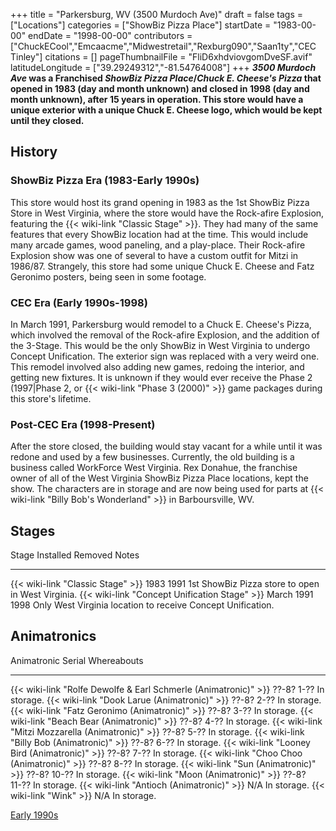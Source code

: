 +++
title = "Parkersburg, WV (3500 Murdoch Ave)"
draft = false
tags = ["Locations"]
categories = ["ShowBiz Pizza Place"]
startDate = "1983-00-00"
endDate = "1998-00-00"
contributors = ["ChuckECool","Emcaacme","Midwestretail","Rexburg090","Saan1ty","CEC Tinley"]
citations = []
pageThumbnailFile = "FliD6xhdviovgomDveSF.avif"
latitudeLongitude = ["39.29249312","-81.54764008"]
+++
***3500 Murdoch Ave* was a Franchised *ShowBiz Pizza Place*/*Chuck E. Cheese's Pizza* that opened in 1983 (day and month unknown) and closed in 1998 (day and month unknown), after 15 years in operation. This store would have a unique exterior with a unique Chuck E. Cheese logo, which would be kept until they closed.**

## History

### ShowBiz Pizza Era (1983-Early 1990s)

This store would host its grand opening in 1983 as the 1st ShowBiz Pizza Store in West Virginia, where the store would have the Rock-afire Explosion, featuring the {{< wiki-link "Classic Stage" >}}. They had many of the same features that every ShowBiz location had at the time. This would include many arcade games, wood paneling, and a play-place. Their Rock-afire Explosion show was one of several to have a custom outfit for Mitzi in 1986/87. Strangely, this store had some unique Chuck E. Cheese and Fatz Geronimo posters, being seen in some footage.

### CEC Era (Early 1990s-1998)

In March 1991, Parkersburg would remodel to a Chuck E. Cheese's Pizza, which involved the removal of the Rock-afire Explosion, and the addition of the 3-Stage. This would be the only ShowBiz in West Virginia to undergo Concept Unification. The exterior sign was replaced with a very weird one. This remodel involved also adding new games, redoing the interior, and getting new fixtures. It is unknown if they would ever receive the Phase 2 (1997|Phase 2, or {{< wiki-link "Phase 3 (2000)" >}} game packages during this store's lifetime.

### Post-CEC Era (1998-Present)

After the store closed, the building would stay vacant for a while until it was redone and used by a few businesses. Currently, the old building is a business called WorkForce West Virginia.
Rex Donahue, the franchise owner of all of the West Virginia ShowBiz Pizza Place locations, kept the show. The characters are in storage and are now being used for parts at {{< wiki-link "Billy Bob's Wonderland" >}} in Barboursville, WV.

## Stages

  Stage                                               Installed    Removed   Notes
  --------------------------------------------------- ------------ --------- -------------------------------------------------------------
  {{< wiki-link "Classic Stage" >}}               1983         1991      1st ShowBiz Pizza store to open in West Virginia.
  {{< wiki-link "Concept Unification Stage" >}}   March 1991   1998      Only West Virginia location to receive Concept Unification.

## Animatronics

  Animatronic                                                           Serial        Whereabouts
  --------------------------------------------------------------------- ------------- -------------
  {{< wiki-link "Rolfe Dewolfe & Earl Schmerle (Animatronic)" >}}   ??-8? 1-??    In storage.
  {{< wiki-link "Dook Larue (Animatronic)" >}}                      ??-8? 2-??    In storage.
  {{< wiki-link "Fatz Geronimo (Animatronic)" >}}                   ??-8? 3-??    In storage.
  {{< wiki-link "Beach Bear (Animatronic)" >}}                      ??-8? 4-??    In storage.
  {{< wiki-link "Mitzi Mozzarella (Animatronic)" >}}                ??-8? 5-??    In storage.
  {{< wiki-link "Billy Bob (Animatronic)" >}}                       ??-8? 6-??    In storage.
  {{< wiki-link "Looney Bird (Animatronic)" >}}                     ??-8? 7-??    In storage.
  {{< wiki-link "Choo Choo (Animatronic)" >}}                       ??-8? 8-??    In storage.
  {{< wiki-link "Sun (Animatronic)" >}}                             ??-8? 10-??   In storage.
  {{< wiki-link "Moon (Animatronic)" >}}                            ??-8? 11-??   In storage.
  {{< wiki-link "Antioch (Animatronic)" >}}                         N/A           In storage.
  {{< wiki-link "Wink" >}}                                          N/A           In storage.

[Early 1990s](http://showbizpizza.com/photos/cec/wv_unknown/index.html)
